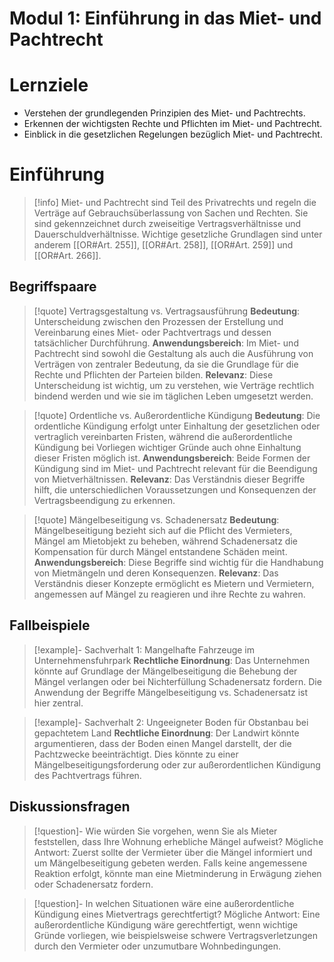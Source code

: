 # Modul 1: Einführung in das Miet- und Pachtrecht

# Lernziele
- Verstehen der grundlegenden Prinzipien des Miet- und Pachtrechts.
- Erkennen der wichtigsten Rechte und Pflichten im Miet- und Pachtrecht.
- Einblick in die gesetzlichen Regelungen bezüglich Miet- und Pachtrecht.

# Einführung
>[!info] 
>Miet- und Pachtrecht sind Teil des Privatrechts und regeln die Verträge auf Gebrauchsüberlassung von Sachen und Rechten. Sie sind gekennzeichnet durch zweiseitige Vertragsverhältnisse und Dauerschuldverhältnisse. Wichtige gesetzliche Grundlagen sind unter anderem [[OR#Art. 255]], [[OR#Art. 258]], [[OR#Art. 259]] und [[OR#Art. 266]].

## Begriffspaare
>[!quote] Vertragsgestaltung vs. Vertragsausführung
>**Bedeutung**: Unterscheidung zwischen den Prozessen der Erstellung und Vereinbarung eines Miet- oder Pachtvertrags und dessen tatsächlicher Durchführung.
>**Anwendungsbereich**: Im Miet- und Pachtrecht sind sowohl die Gestaltung als auch die Ausführung von Verträgen von zentraler Bedeutung, da sie die Grundlage für die Rechte und Pflichten der Parteien bilden.
>**Relevanz**: Diese Unterscheidung ist wichtig, um zu verstehen, wie Verträge rechtlich bindend werden und wie sie im täglichen Leben umgesetzt werden.

>[!quote] Ordentliche vs. Außerordentliche Kündigung
>**Bedeutung**: Die ordentliche Kündigung erfolgt unter Einhaltung der gesetzlichen oder vertraglich vereinbarten Fristen, während die außerordentliche Kündigung bei Vorliegen wichtiger Gründe auch ohne Einhaltung dieser Fristen möglich ist.
>**Anwendungsbereich**: Beide Formen der Kündigung sind im Miet- und Pachtrecht relevant für die Beendigung von Mietverhältnissen.
>**Relevanz**: Das Verständnis dieser Begriffe hilft, die unterschiedlichen Voraussetzungen und Konsequenzen der Vertragsbeendigung zu erkennen.

>[!quote] Mängelbeseitigung vs. Schadenersatz
>**Bedeutung**: Mängelbeseitigung bezieht sich auf die Pflicht des Vermieters, Mängel am Mietobjekt zu beheben, während Schadenersatz die Kompensation für durch Mängel entstandene Schäden meint.
>**Anwendungsbereich**: Diese Begriffe sind wichtig für die Handhabung von Mietmängeln und deren Konsequenzen.
>**Relevanz**: Das Verständnis dieser Konzepte ermöglicht es Mietern und Vermietern, angemessen auf Mängel zu reagieren und ihre Rechte zu wahren.

## Fallbeispiele
>[!example]- Sachverhalt 1: Mangelhafte Fahrzeuge im Unternehmensfuhrpark
>**Rechtliche Einordnung**: Das Unternehmen könnte auf Grundlage der Mängelbeseitigung die Behebung der Mängel verlangen oder bei Nichterfüllung Schadenersatz fordern. Die Anwendung der Begriffe Mängelbeseitigung vs. Schadenersatz ist hier zentral.

>[!example]- Sachverhalt 2: Ungeeigneter Boden für Obstanbau bei gepachtetem Land
>**Rechtliche Einordnung**: Der Landwirt könnte argumentieren, dass der Boden einen Mangel darstellt, der die Pachtzwecke beeinträchtigt. Dies könnte zu einer Mängelbeseitigungsforderung oder zur außerordentlichen Kündigung des Pachtvertrags führen.

## Diskussionsfragen
>[!question]- Wie würden Sie vorgehen, wenn Sie als Mieter feststellen, dass Ihre Wohnung erhebliche Mängel aufweist?
>Mögliche Antwort: Zuerst sollte der Vermieter über die Mängel informiert und um Mängelbeseitigung gebeten werden. Falls keine angemessene Reaktion erfolgt, könnte man eine Mietminderung in Erwägung ziehen oder Schadenersatz fordern.

>[!question]- In welchen Situationen wäre eine außerordentliche Kündigung eines Mietvertrags gerechtfertigt?
>Mögliche Antwort: Eine außerordentliche Kündigung wäre gerechtfertigt, wenn wichtige Gründe vorliegen, wie beispielsweise schwere Vertragsverletzungen durch den Vermieter oder unzumutbare Wohnbedingungen.
